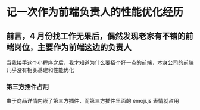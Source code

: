 # 记一次作为前端负责人的性能优化经历

## 前言，4 月份找工作无果后，偶然发现老家有不错的前端岗位，主要作为前端这边的负责人

当我接手这个小程序之后，我才知道为什么要招个好一点的前端，本身公司的前端几乎没有相关基建和性能优化

### 第三方插件占用

由于商品详情内嵌了第三方插件，而第三方插件里面的 emoji.js 表情就占用
